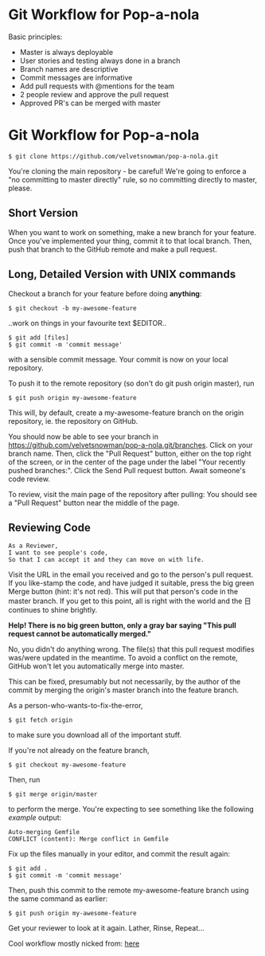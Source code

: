 Git Workflow for Pop-a-nola
===========================
Basic principles:
- Master is always deployable  
- User stories and testing always done in a branch  
- Branch names are descriptive  
- Commit messages are informative  
- Add pull requests with @mentions for the team
- 2 people review and approve the pull request  
- Approved PR's can be merged with master 

Git Workflow for Pop-a-nola
===========================

    $ git clone https://github.com/velvetsnowman/pop-a-nola.git

You're cloning the main repository - be careful! We're going to enforce a "no committing to master directly" rule, so no committing directly to master, please.

Short Version
-------------

When you want to work on something, make a new branch for your feature. Once you've implemented your thing, commit it to that local branch. Then, push that branch to the GitHub remote and make a pull request.

Long, Detailed Version with UNIX commands
-----------------------------------------

Checkout a branch for your feature before doing **anything**:

    $ git checkout -b my-awesome-feature

..work on things in your favourite text $EDITOR..

    $ git add [files]
    $ git commit -m 'commit message'

with a sensible commit message. Your commit is now on your local repository.

To push it to the remote repository (so don't do git push origin master), run

    $ git push origin my-awesome-feature

This will, by default, create a my-awesome-feature branch on the origin repository, ie. the repository on GitHub.

You should now be able to see your branch in https://github.com/velvetsnowman/pop-a-nola.git/branches. 
Click on your branch name. Then, click the "Pull Request" button, either on the top right of the screen, or in the center of the page under the label "Your recently pushed branches:".
Click the Send Pull request button. Await someone's code review.

To review, visit the main page of the repository after pulling: 
You should see a "Pull Request" button near the middle of the page.

Reviewing Code
--------------

    As a Reviewer,
    I want to see people's code,
    So that I can accept it and they can move on with life.

Visit the URL in the email you received and go to the person's pull request.
If you like-stamp the code, and have judged it suitable, press the big green Merge button (hint: it's not red). This will put that person's code in the master branch. If you get to this point, all is right with the world and the 日 continues to shine brightly.

**Help! There is no big green button, only a gray bar saying "This pull request cannot be automatically merged."**

No, you didn't do anything wrong. The file(s) that this pull request modifies was/were updated in the meantime. To avoid a conflict on the remote, GitHub won't let you automatically merge into master.

This can be fixed, presumably but not necessarily, by the author of the commit by merging the origin's master branch into the feature branch.

As a person-who-wants-to-fix-the-error,

    $ git fetch origin

to make sure you download all of the important stuff.

If you're not already on the feature branch,

    $ git checkout my-awesome-feature

Then, run

    $ git merge origin/master

to perform the merge. You're expecting to see something like the following _example_ output:

    Auto-merging Gemfile
    CONFLICT (content): Merge conflict in Gemfile

Fix up the files manually in your editor, and commit the result again:

    $ git add .
    $ git commit -m 'commit message'

Then, push this commit to the remote my-awesome-feature branch using the same command as earlier:

    $ git push origin my-awesome-feature

Get your reviewer to look at it again. Lather, Rinse, Repeat...


Cool workflow mostly nicked from: [here](https://gist.github.com/seshness/3943237#file-howtosharedrepomodelongithub-md)
